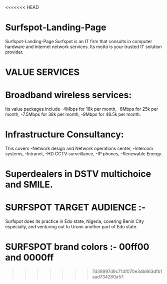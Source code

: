 <<<<<<< HEAD
# Surfspot-Landing-Page
Surfspot-Landing-Page
Surfspot is an IT firm that consults in computer hardware and internet network services. Its motto is your trusted IT solution provider.

# VALUE SERVICES

# Broadband wireless services:
Its value packages include
-4Mbps for 16k per month,
-6Mbps for 25k per month,
-7.5Mbps for 38k per month,
-9Mbps for 48.5k per month.

# Infrastructure Consultancy:
This covers
-Network design and Network operations center,
-Intercom systems,
-Intranet,
-HD CCTV surveillance,
-IP phones,
-Renewable Energy.

# Superdealers in DSTV multichoice and SMILE.

# SURFSPOT TARGET AUDIENCE :-
Surfspot does its practice in Edo state, Nigeria, covering Benin City especially, and venturing out to Uromi another part of Edo state.

SURFSPOT brand colors :-
00ff00 and 0000ff
=======

>>>>>>> 7d38997d9c714f070e3db863dfb1aad734260a57.
